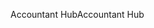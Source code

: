 <span data-ttu-id="c686c-101">Accountant Hub</span><span class="sxs-lookup"><span data-stu-id="c686c-101">Accountant Hub</span></span>
